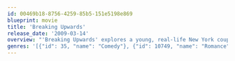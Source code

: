 ```yaml
---
id: 00469b18-8756-4259-85b5-151e5198e869
blueprint: movie
title: 'Breaking Upwards'
release_date: '2009-03-14'
overview: "'Breaking Upwards' explores a young, real-life New York couple who, four years in and battling codependency, decide to intricately strategize their own break up. Based on an actual experiment devised by director/actor Daryl Wein and actress Zoe Lister-Jones, the film loosely interprets a year in their lives exploring alternatives to monogamy, and the madness that ensues. An uncensored look at young love, lust, and the pangs of codependency, 'Breaking Upwards' follows its characters as they navigate each others' emotions across the city they love. It begs the question: is it ever possible to grow apart together?"
genres: '[{"id": 35, "name": "Comedy"}, {"id": 10749, "name": "Romance"}]'
---
```

